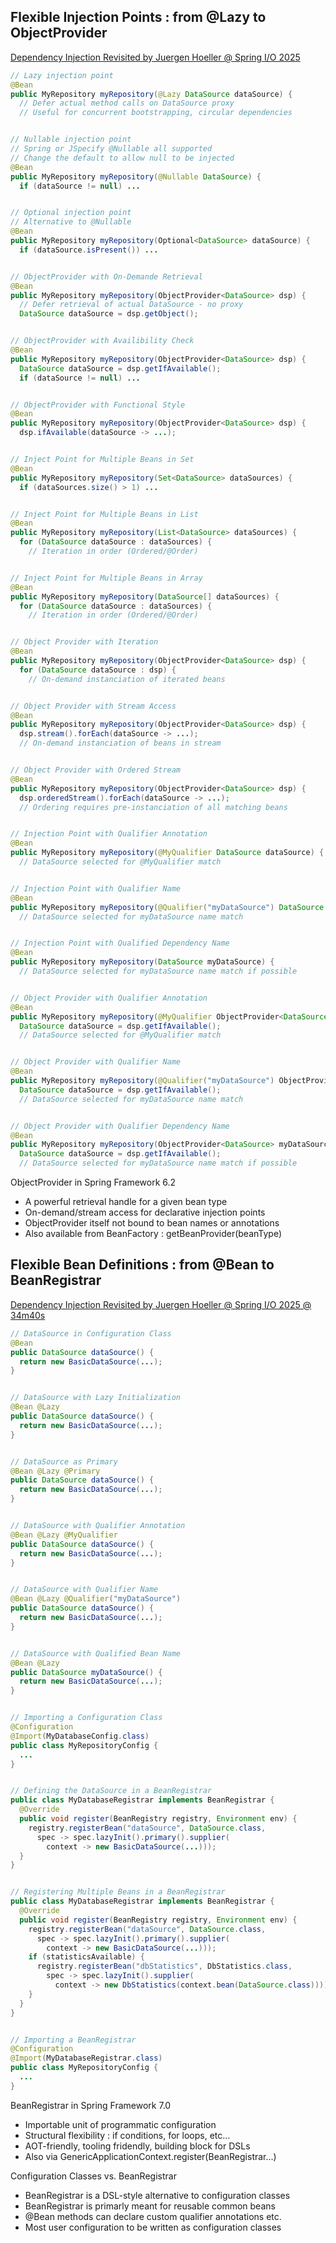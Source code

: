 ## Flexible Injection Points : from @Lazy to ObjectProvider

[Dependency Injection Revisited by Juergen Hoeller @ Spring I/O 2025](https://www.youtube.com/watch?v=AvZEoxH_wGo)

```java
// Lazy injection point
@Bean
public MyRepository myRepository(@Lazy DataSource dataSource) {
  // Defer actual method calls on DataSource proxy
  // Useful for concurrent bootstrapping, circular dependencies


// Nullable injection point
// Spring or JSpecify @Nullable all supported
// Change the default to allow null to be injected
@Bean
public MyRepository myRepository(@Nullable DataSource) {
  if (dataSource != null) ...


// Optional injection point
// Alternative to @Nullable
@Bean
public MyRepository myRepository(Optional<DataSource> dataSource) {
  if (dataSource.isPresent()) ...


// ObjectProvider with On-Demande Retrieval
@Bean
public MyRepository myRepository(ObjectProvider<DataSource> dsp) {
  // Defer retrieval of actual DataSource - no proxy
  DataSource dataSource = dsp.getObject();


// ObjectProvider with Availibility Check
@Bean
public MyRepository myRepository(ObjectProvider<DataSource> dsp) {
  DataSource dataSource = dsp.getIfAvailable();
  if (dataSource != null) ...


// ObjectProvider with Functional Style
@Bean
public MyRepository myRepository(ObjectProvider<DataSource> dsp) {
  dsp.ifAvailable(dataSource -> ...);


// Inject Point for Multiple Beans in Set
@Bean
public MyRepository myRepository(Set<DataSource> dataSources) {
  if (dataSources.size() > 1) ...


// Inject Point for Multiple Beans in List
@Bean
public MyRepository myRepository(List<DataSource> dataSources) {
  for (DataSource dataSource : dataSources) {
    // Iteration in order (Ordered/@Order)


// Inject Point for Multiple Beans in Array
@Bean
public MyRepository myRepository(DataSource[] dataSources) {
  for (DataSource dataSource : dataSources) {
    // Iteration in order (Ordered/@Order)


// Object Provider with Iteration
@Bean
public MyRepository myRepository(ObjectProvider<DataSource> dsp) {
  for (DataSource dataSource : dsp) {
    // On-demand instanciation of iterated beans


// Object Provider with Stream Access
@Bean
public MyRepository myRepository(ObjectProvider<DataSource> dsp) {
  dsp.stream().forEach(dataSource -> ...);
  // On-demand instanciation of beans in stream


// Object Provider with Ordered Stream
@Bean
public MyRepository myRepository(ObjectProvider<DataSource> dsp) {
  dsp.orderedStream().forEach(dataSource -> ...);
  // Ordering requires pre-instanciation of all matching beans


// Injection Point with Qualifier Annotation
@Bean
public MyRepository myRepository(@MyQualifier DataSource dataSource) {
  // DataSource selected for @MyQualifier match


// Injection Point with Qualifier Name
@Bean
public MyRepository myRepository(@Qualifier("myDataSource") DataSource dataSource) {
  // DataSource selected for myDataSource name match


// Injection Point with Qualified Dependency Name
@Bean
public MyRepository myRepository(DataSource myDataSource) {
  // DataSource selected for myDataSource name match if possible


// Object Provider with Qualifier Annotation
@Bean
public MyRepository myRepository(@MyQualifier ObjectProvider<DataSource> dsp) {
  DataSource dataSource = dsp.getIfAvailable();
  // DataSource selected for @MyQualifier match


// Object Provider with Qualifier Name
@Bean
public MyRepository myRepository(@Qualifier("myDataSource") ObjectProvider<DataSource> dsp) {
  DataSource dataSource = dsp.getIfAvailable();
  // DataSource selected for myDataSource name match


// Object Provider with Qualifier Dependency Name
@Bean
public MyRepository myRepository(ObjectProvider<DataSource> myDataSource) {
  DataSource dataSource = dsp.getIfAvailable();
  // DataSource selected for myDataSource name match if possible
```

ObjectProvider in Spring Framework 6.2
* A powerful retrieval handle for a given bean type
* On-demand/stream access for declarative injection points
* ObjectProvider itself not bound to bean names or annotations
* Also available from BeanFactory : getBeanProvider(beanType)

## Flexible Bean Definitions : from @Bean to BeanRegistrar
[Dependency Injection Revisited by Juergen Hoeller @ Spring I/O 2025 @ 34m40s](https://youtu.be/AvZEoxH_wGo?t=2080)

```java
// DataSource in Configuration Class
@Bean
public DataSource dataSource() {
  return new BasicDataSource(...);
}


// DataSource with Lazy Initialization
@Bean @Lazy
public DataSource dataSource() {
  return new BasicDataSource(...);
}


// DataSource as Primary
@Bean @Lazy @Primary
public DataSource dataSource() {
  return new BasicDataSource(...);
}


// DataSource with Qualifier Annotation
@Bean @Lazy @MyQualifier
public DataSource dataSource() {
  return new BasicDataSource(...);
}


// DataSource with Qualifier Name
@Bean @Lazy @Qualifier("myDataSource")
public DataSource dataSource() {
  return new BasicDataSource(...);
}


// DataSource with Qualified Bean Name
@Bean @Lazy
public DataSource myDataSource() {
  return new BasicDataSource(...);
}


// Importing a Configuration Class
@Configuration
@Import(MyDatabaseConfig.class)
public class MyRepositoryConfig {
  ...
}


// Defining the DataSource in a BeanRegistrar
public class MyDatabaseRegistrar implements BeanRegistrar {
  @Override
  public void register(BeanRegistry registry, Environment env) {
    registry.registerBean("dataSource", DataSource.class,
	  spec -> spec.lazyInit().primary().supplier(
	    context -> new BasicDataSource(...)));
  }
}


// Registering Multiple Beans in a BeanRegistrar
public class MyDatabaseRegistrar implements BeanRegistrar {
  @Override
  public void register(BeanRegistry registry, Environment env) {
    registry.registerBean("dataSource", DataSource.class,
	  spec -> spec.lazyInit().primary().supplier(
	    context -> new BasicDataSource(...)));
    if (statisticsAvailable) {
      registry.registerBean("dbStatistics", DbStatistics.class,
        spec -> spec.lazyInit().supplier(
	      context -> new DbStatistics(context.bean(DataSource.class))));
    }
  }
}


// Importing a BeanRegistrar
@Configuration
@Import(MyDatabaseRegistrar.class)
public class MyRepositoryConfig {
  ...
}
```

BeanRegistrar in Spring Framework 7.0
* Importable unit of programmatic configuration
* Structural flexibility : if conditions, for loops, etc...
* AOT-friendly, tooling fridendly, building block for DSLs
* Also via GenericApplicationContext.register(BeanRegistrar...)

Configuration Classes vs. BeanRegistrar
* BeanRegistrar is a DSL-style alternative to configuration classes
* BeanRegistrar is primarly meant for reusable common beans
* @Bean methods can declare custom qualifier annotations etc.
* Most user configuration to be written as configuration classes
